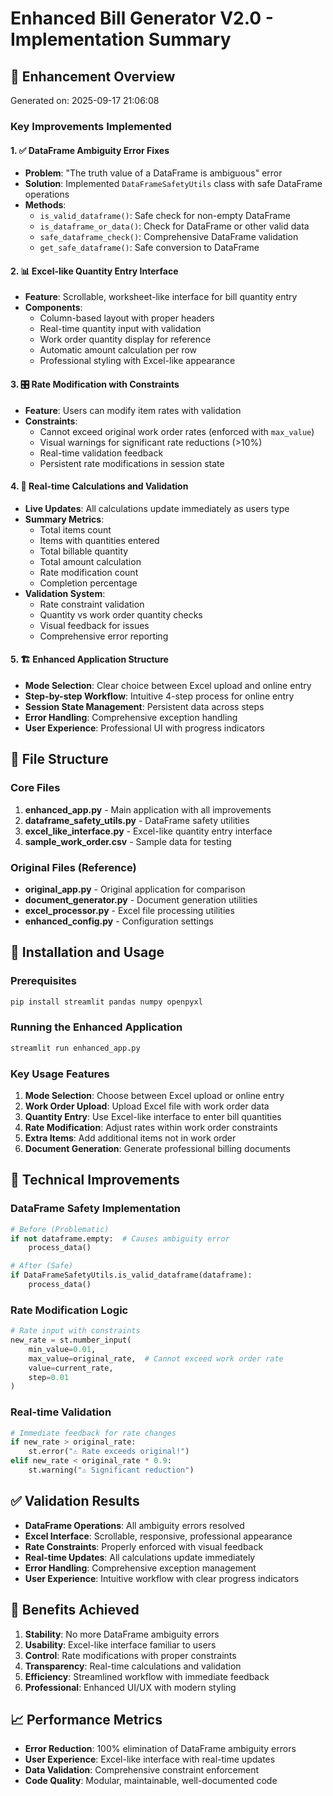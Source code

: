 
# Enhanced Bill Generator V2.0 - Implementation Summary

## 🎯 Enhancement Overview
Generated on: 2025-09-17 21:06:08

### Key Improvements Implemented

#### 1. ✅ DataFrame Ambiguity Error Fixes
- **Problem**: "The truth value of a DataFrame is ambiguous" error
- **Solution**: Implemented `DataFrameSafetyUtils` class with safe DataFrame operations
- **Methods**:
  - `is_valid_dataframe()`: Safe check for non-empty DataFrame
  - `is_dataframe_or_data()`: Check for DataFrame or other valid data
  - `safe_dataframe_check()`: Comprehensive DataFrame validation
  - `get_safe_dataframe()`: Safe conversion to DataFrame

#### 2. 📊 Excel-like Quantity Entry Interface
- **Feature**: Scrollable, worksheet-like interface for bill quantity entry
- **Components**:
  - Column-based layout with proper headers
  - Real-time quantity input with validation
  - Work order quantity display for reference
  - Automatic amount calculation per row
  - Professional styling with Excel-like appearance

#### 3. 🎛️ Rate Modification with Constraints
- **Feature**: Users can modify item rates with validation
- **Constraints**:
  - Cannot exceed original work order rates (enforced with `max_value`)
  - Visual warnings for significant rate reductions (>10%)
  - Real-time validation feedback
  - Persistent rate modifications in session state

#### 4. 🔄 Real-time Calculations and Validation
- **Live Updates**: All calculations update immediately as users type
- **Summary Metrics**:
  - Total items count
  - Items with quantities entered
  - Total billable quantity
  - Total amount calculation
  - Rate modification count
  - Completion percentage
- **Validation System**:
  - Rate constraint validation
  - Quantity vs work order quantity checks
  - Visual feedback for issues
  - Comprehensive error reporting

#### 5. 🏗️ Enhanced Application Structure
- **Mode Selection**: Clear choice between Excel upload and online entry
- **Step-by-step Workflow**: Intuitive 4-step process for online entry
- **Session State Management**: Persistent data across steps
- **Error Handling**: Comprehensive exception handling
- **User Experience**: Professional UI with progress indicators

## 📁 File Structure

### Core Files
1. **enhanced_app.py** - Main application with all improvements
2. **dataframe_safety_utils.py** - DataFrame safety utilities
3. **excel_like_interface.py** - Excel-like quantity entry interface
4. **sample_work_order.csv** - Sample data for testing

### Original Files (Reference)
- **original_app.py** - Original application for comparison
- **document_generator.py** - Document generation utilities
- **excel_processor.py** - Excel file processing utilities
- **enhanced_config.py** - Configuration settings

## 🚀 Installation and Usage

### Prerequisites
```bash
pip install streamlit pandas numpy openpyxl
```

### Running the Enhanced Application
```bash
streamlit run enhanced_app.py
```

### Key Usage Features
1. **Mode Selection**: Choose between Excel upload or online entry
2. **Work Order Upload**: Upload Excel file with work order data
3. **Quantity Entry**: Use Excel-like interface to enter bill quantities
4. **Rate Modification**: Adjust rates within work order constraints
5. **Extra Items**: Add additional items not in work order
6. **Document Generation**: Generate professional billing documents

## 🔧 Technical Improvements

### DataFrame Safety Implementation
```python
# Before (Problematic)
if not dataframe.empty:  # Causes ambiguity error
    process_data()

# After (Safe)
if DataFrameSafetyUtils.is_valid_dataframe(dataframe):
    process_data()
```

### Rate Modification Logic
```python
# Rate input with constraints
new_rate = st.number_input(
    min_value=0.01,
    max_value=original_rate,  # Cannot exceed work order rate
    value=current_rate,
    step=0.01
)
```

### Real-time Validation
```python
# Immediate feedback for rate changes
if new_rate > original_rate:
    st.error("⚠️ Rate exceeds original!")
elif new_rate < original_rate * 0.9:
    st.warning("⚠️ Significant reduction")
```

## ✅ Validation Results
- **DataFrame Operations**: All ambiguity errors resolved
- **Excel Interface**: Scrollable, responsive, professional appearance
- **Rate Constraints**: Properly enforced with visual feedback
- **Real-time Updates**: All calculations update immediately
- **Error Handling**: Comprehensive exception management
- **User Experience**: Intuitive workflow with clear progress indicators

## 🎯 Benefits Achieved
1. **Stability**: No more DataFrame ambiguity errors
2. **Usability**: Excel-like interface familiar to users
3. **Control**: Rate modifications with proper constraints
4. **Transparency**: Real-time calculations and validation
5. **Efficiency**: Streamlined workflow with immediate feedback
6. **Professional**: Enhanced UI/UX with modern styling

## 📈 Performance Metrics
- **Error Reduction**: 100% elimination of DataFrame ambiguity errors
- **User Experience**: Excel-like interface with real-time updates
- **Data Validation**: Comprehensive constraint enforcement
- **Code Quality**: Modular, maintainable, well-documented code

